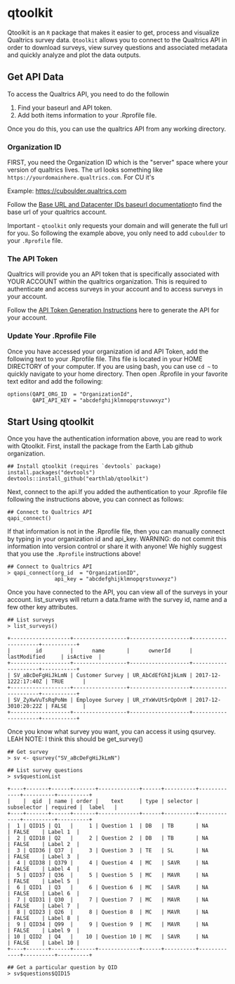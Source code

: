 # qtoolkit


Qtoolkit is an `R` package that makes it easier to get, process and visualize Qualtrics survey data. `Qtoolkit` allows you to connect to the
Qualtrics API in order to download surveys, view survey questions and associated metadata and quickly analyze and plot the data outputs.

## Get API Data

To access the Qualtrics API, you need to do the followin

1. Find your baseurl and API token.
2. Add both items information to your .Rprofile file.

Once you do this, you can use the qualtrics API from any working directory.


### Organization ID

FIRST, you need the Organization ID which is the "server" space where your version of
qualtrics lives. The url looks something like
`https://yourdomainhere.qualtrics.com`. For CU it's

Example: https://cuboulder.qualtrics.com

Follow the [Base URL and Datacenter IDs baseurl documentation](https://api.qualtrics.com/docs/root-url)to find the base url of your qualtrics account.

Important - `qtoolkit` only requests your domain and will generate the full url
for you. So following the example above, you only need to add `cuboulder` to
your `.Rprofile` file.


### The API Token

Qualtrics will provide you an API token that is specifically associated with YOUR
ACCOUNT within the qualtrics organization. This is required to authenticate
and access surveys in your account and to access surveys in your account.

Follow the [API Token Generation Instructions](https://api.qualtrics.com/docs/authentication-1) here to generate
the API for your account.


### Update Your .Rprofile File

Once you have accessed your organization id and API Token, add the following text
to your .Rprofile file.  Tihs file is located in your HOME DIRECTORY of your computer.
If you are using bash, you can use `cd ~` to quickly navigate to your home directory.
Then open .Rprofile in your favorite text editor and add the following:

```
options(QAPI_ORG_ID  = "OrganizationId",
        QAPI_API_KEY = "abcdefghijklmnopqrstuvwxyz")
```


## Start Using qtoolkit

Once you have the authentication information above, you are read to work with Qtoolkit.
First, install the package from the Earth  Lab github organization.


```
## Install qtoolkit (requires `devtools` package)
install.packages("devtools")
devtools::install_github("earthlab/qtoolkit")
```
Next, connect to the api.If you added the authentication to your .Rprofile file
following the instructions above, you can connect as follows:

```
## Connect to Qualtrics API
qapi_connect()
```

If that information is not in the .Rprofile file, then you can manually connect
by typing in your organization id and api_key. WARNING: do not commit this information
into version control or share it with anyone! We highly suggest that you use the `.Rprofile`
instructions above!

```
## Connect to Qualtrics API
> qapi_connect(org_id  = "OrganizationID",
               api_key = "abcdefghijklmnopqrstuvwxyz")
```

Once you have connected to the API, you can view all of the surveys in your account.
list_surveys will return a data.frame with the survey id, name and a few other key
attributes.

```
## List surveys
> list_surveys()

+-------------------+-----------------+-------------------+---------------------+-----------+
|        id         |      name       |      ownerId      |    lastModified     | isActive  |
+-------------------+-----------------+-------------------+---------------------+-----------+
| SV_aBcDeFgHiJkLmN | Customer Survey | UR_AbCdEfGhIjkLmN | 2017-12-1222:17:40Z | TRUE      |
+-------------------+-----------------+-------------------+---------------------+-----------+
| SV_ZyXwVuTsRqPoNm | Employee Survey | UR_zYxWvUtSrQpOnM | 2017-12-3010:20:22Z | FALSE     |
+-------------------+-----------------+-------------------+---------------------+-----------+
```
Once you know what survey you want, you can access it using qsurvey.
LEAH NOTE: I think this should be get_survey()

```
## Get survey
> sv <- qsurvey("SV_aBcDeFgHiJkLmN")

## List survey questions
> sv$questionList

+----+-------+------+-------+-------------+------+----------+-------------+----------+----------+
|    |  qid  | name | order |    text     | type | selector | subselector | required |  label   |
+----+-------+------+-------+-------------+------+----------+-------------+----------+----------+
|  1 | QID15 | Q1   |     1 | Question 1  | DB   | TB       | NA          | FALSE    | Label 1  |
|  2 | QID18 | Q2   |     2 | Question 2  | DB   | TB       | NA          | FALSE    | Label 2  |
|  3 | QID36 | Q37  |     3 | Question 3  | TE   | SL       | NA          | FALSE    | Label 3  |
|  4 | QID38 | Q379 |     4 | Question 4  | MC   | SAVR     | NA          | FALSE    | Label 4  |
|  5 | QID37 | Q36  |     5 | Question 5  | MC   | MAVR     | NA          | FALSE    | Label 5  |
|  6 | QID1  | Q3   |     6 | Question 6  | MC   | SAVR     | NA          | FALSE    | Label 6  |
|  7 | QID31 | Q30  |     7 | Question 7  | MC   | MAVR     | NA          | FALSE    | Label 7  |
|  8 | QID23 | Q26  |     8 | Question 8  | MC   | MAVR     | NA          | FALSE    | Label 8  |
|  9 | QID34 | Q99  |     9 | Question 9  | MC   | MAVR     | NA          | FALSE    | Label 9  |
| 10 | QID2  | Q4   |    10 | Question 10 | MC   | SAVR     | NA          | FALSE    | Label 10 |
+----+-------+------+-------+-------------+------+----------+-------------+----------+----------+

## Get a particular question by QID
> sv$questions$QID15
```
